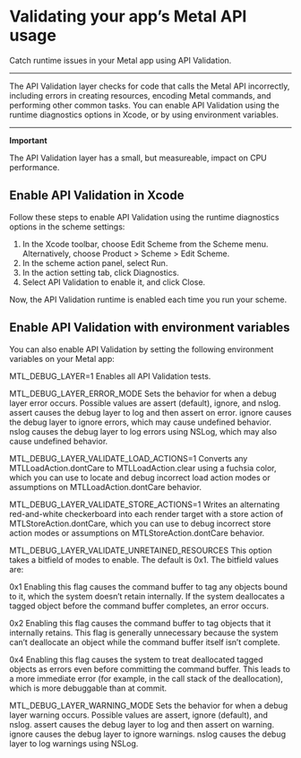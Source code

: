 # Validating your app’s Metal API usage
Catch runtime issues in your Metal app using API Validation.

***

The API Validation layer checks for code that calls the Metal API incorrectly, including errors in creating resources,
encoding Metal commands, and performing other common tasks.
You can enable API Validation using the runtime diagnostics options in Xcode, or by using environment variables.

---

**Important**

The API Validation layer has a small, but measureable, impact on CPU performance.

## Enable API Validation in Xcode
Follow these steps to enable API Validation using the runtime diagnostics options in the scheme settings:
1. In the Xcode toolbar, choose Edit Scheme from the Scheme menu. Alternatively, choose Product > Scheme > Edit Scheme.
2. In the scheme action panel, select Run.
3. In the action setting tab, click Diagnostics.
4. Select API Validation to enable it, and click Close.

Now, the API Validation runtime is enabled each time you run your scheme.

## Enable API Validation with environment variables
You can also enable API Validation by setting the following environment variables on your Metal app:

MTL_DEBUG_LAYER=1
Enables all API Validation tests.

MTL_DEBUG_LAYER_ERROR_MODE
Sets the behavior for when a debug layer error occurs.
Possible values are assert (default), ignore, and nslog.
assert causes the debug layer to log and then assert on error.
ignore causes the debug layer to ignore errors, which may cause undefined behavior.
nslog causes the debug layer to log errors using NSLog, which may also cause undefined behavior.

MTL_DEBUG_LAYER_VALIDATE_LOAD_ACTIONS=1
Converts any MTLLoadAction.dontCare to MTLLoadAction.clear using a fuchsia color,
which you can use to locate and debug incorrect load action modes or assumptions on MTLLoadAction.dontCare behavior.

MTL_DEBUG_LAYER_VALIDATE_STORE_ACTIONS=1
Writes an alternating red-and-white checkerboard into each render target with a store action of MTLStoreAction.dontCare,
which you can use to debug incorrect store action modes or assumptions on MTLStoreAction.dontCare behavior.

MTL_DEBUG_LAYER_VALIDATE_UNRETAINED_RESOURCES
This option takes a bitfield of modes to enable.
The default is 0x1. The bitfield values are:

0x1
Enabling this flag causes the command buffer to tag any objects bound to it, which the system doesn’t retain internally.
If the system deallocates a tagged object before the command buffer completes, an error occurs.

0x2
Enabling this flag causes the command buffer to tag objects that it internally retains.
This flag is generally unnecessary because the system can’t deallocate an object while the command buffer itself isn’t
complete.

0x4
Enabling this flag causes the system to treat deallocated tagged objects as errors even before committing the command buffer.
This leads to a more immediate error (for example, in the call stack of the deallocation), which is more debuggable than at
commit.

MTL_DEBUG_LAYER_WARNING_MODE
Sets the behavior for when a debug layer warning occurs.
Possible values are assert, ignore (default), and nslog.
assert causes the debug layer to log and then assert on warning.
ignore causes the debug layer to ignore warnings.
nslog causes the debug layer to log warnings using NSLog.
